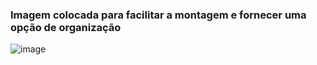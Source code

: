 ### Imagem colocada para facilitar a montagem e fornecer uma opção de organização
![image](https://github.com/LaurenMonici/Compass/assets/136503745/76020090-776a-4ef3-90d9-4622e43db675)
